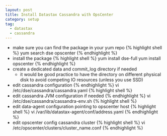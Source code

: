 ```yaml
---
layout: post
title: Install Datastax Cassandra with OpsCenter
category: setup
tag:
  - datastax
  - cassandra
---
```


* make sure you can find the package in your yum repo
{% highlight shell %}
yum search dse opscenter
{% endhighlight %}
* install the package
{% highlight shell %}
yum install dse-full
yum install opscenter
{% endhighlight %}
* create a dedicated data and commit_log directory if needed
  - it would be good practice to have the directory on different physical disk to avoid competing IO resources (unless you use SSD)
* edit cassandra configuration
{% endhighlight %}
vi /etc/dse/cassandra/cassandra.yaml
{% highlight shell %}
* edit cassandra JVM configuration if needed
{% endhighlight %}
vi /etc/dse/cassandra/cassandra-env.sh
{% highlight shell %}
* edit data-agent configuration pointing to opscenter host
{% highlight shell %}
vi /var/lib/datastax-agent/conf/address.yaml
{% endhighlight %}
* edit opscenter config cassandra cluster
{% highlight shell %}
vi /etc/opscenter/clusters/cluster_name.conf
{% endhighlight %}
